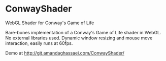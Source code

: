 # ConwayShader
WebGL Shader for Conway's Game of Life

Bare-bones implementation of a Conway's Game of Life shader in WebGL.  No external libraries used.
Dynamic window resizing and mouse move interaction, easily runs at 60fps.

Demo at http://git.amandaghassaei.com/ConwayShader/
